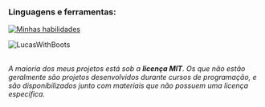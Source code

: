 <h3 align="left">Linguagens e ferramentas:</h3>

[![Minhas habilidades](https://skillicons.dev/icons?i=kotlin,ts,angular,spring,docker,latex,sass,figma,idea)](https://skillicons.dev)

<p><img align="left" src="https://github-readme-stats.vercel.app/api/top-langs?username=LucasWithBoots&show_icons=true&locale=en&layout=compact" alt="LucasWithBoots" /> </p>

<br clear="left"/>

<br/>

<i>A maioria dos meus projetos está sob a <b>licença MIT</b>. Os que não estão geralmente são projetos desenvolvidos durante cursos de programação, e são disponibilizados junto com materiais que não possuem uma licença específica.</i>
